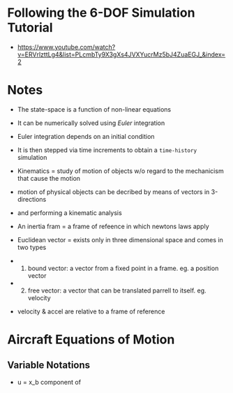 
# Following the 6-DOF Simulation Tutorial

- https://www.youtube.com/watch?v=ERVrlzttLg4&list=PLcmbTy9X3gXs4JVXYucrMz5bJ4ZuaEGJ_&index=2


# Notes

- The state-space is a function of non-linear equations 
- It can be numerically solved using *Euler* integration
- Euler integration depends on an initial condition
- It is then stepped via time increments to obtain a `time-history` simulation 

- Kinematics = study of motion of objects w/o regard to the mechanicism that cause the motion
- motion of physical objects can be decribed by means of vectors in 3-directions
- and performing a kinematic analysis

- An inertia fram = a frame of refeence in which newtons laws apply

- Euclidean vector = exists only in three dimensional space and comes in two types
- 1) bound vector: a vector from a fixed point in a frame. eg. a position vector
- 2) free vector: a vector that can be translated parrell to itself. eg. velocity

- velocity & accel are relative to a frame of reference

# Aircraft Equations of Motion 

## Variable Notations

- u = x_b component of 